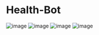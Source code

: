 # Health-Bot


![image](https://user-images.githubusercontent.com/66308480/148911391-cc30b92c-1de6-466c-8213-c3a43967fdda.png)
![image](https://user-images.githubusercontent.com/66308480/148911440-48a2152f-221b-4aec-a074-0cfae9c89d6c.png)
![image](https://user-images.githubusercontent.com/66308480/148911491-1086aa8a-2077-4f10-85d1-b3ef7049a0d8.png)
![image](https://user-images.githubusercontent.com/66308480/148911563-d6457eed-cd9a-4678-89cc-81616dbd2513.png)
